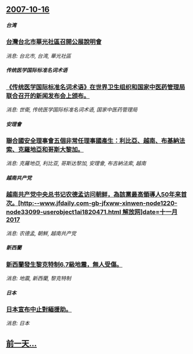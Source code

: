 ## [2007-10-16](/news/2007/10/16/index.md)

##### 台湾
### [台灣台北市華光社區召開公展說明會](/news/2007/10/16/台灣台北市華光社區召開公展說明會.md)
_消息: 台北市, 台湾, 華光社區_

##### 传统医学国际标准名词术语
### [《传统医学国际标准名词术语》在世界卫生组织和国家中医药管理局联合召开的新闻发布会上颁布。](/news/2007/10/16/传统医学国际标准名词术语-在世界卫生组织和国家中医药管理局联合召开的新闻发布会上颁布.md)
_消息: 世衛, 传统医学国际标准名词术语, 国家中医药管理局_

##### 安理會
### [聯合國安全理事會五個非常任理事國產生：利比亞、越南、布基納法索、克羅地亞和哥斯大黎加。](/news/2007/10/16/聯合國安全理事會五個非常任理事國產生-利比亞-越南-布基納法索-克羅地亞和哥斯大黎加.md)
_消息: 克羅地亞, 利比亚, 哥斯达黎加, 安理會, 布吉納法索, 越南_

##### 越南共产党
### [越南共产党中央总书记农德孟访问朝鲜，為該黨最高領導人50年来首次。[http:--www.jfdaily.com-gb-jfxww-xinwen-node1220-node33099-userobject1ai1820471.html 解放网]date=十一月 2017 ](/news/2007/10/16/越南共产党中央总书记农德孟访问朝鲜-為該黨最高領導人50年来首次-http-wwwjfdailycom-gb.md)
_消息: 农德孟, 朝鮮, 越南共产党_

##### 新西蘭
### [新西蘭發生黎克特制6.7級地震，無人受傷。](/news/2007/10/16/新西蘭發生黎克特制67級地震-無人受傷.md)
_消息: 地震, 新西蘭, 黎克特制_

##### 日本
### [日本宣布中止對緬援助。](/news/2007/10/16/日本宣布中止對緬援助.md)
_消息: 日本_

## [前一天...](/news/2007/10/15/index.md)

